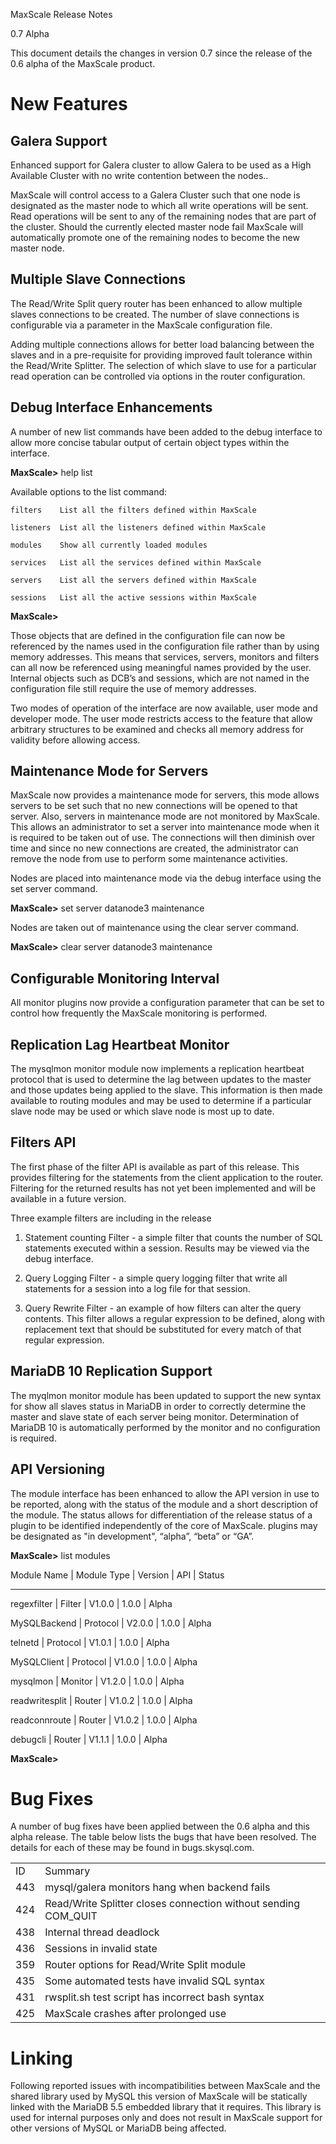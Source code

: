 MaxScale Release Notes

0.7 Alpha

This document details the changes in version 0.7 since the release of the 0.6 alpha of the MaxScale product.

# New Features

## Galera Support

Enhanced support for Galera cluster to allow Galera to be used as a High Available Cluster with no write contention between the nodes..

MaxScale will control access to a Galera Cluster such that one node is designated as the master node to which all write operations will be sent. Read operations will be sent to any of the remaining nodes that are part of the cluster. Should the currently elected master node fail MaxScale will automatically promote one of the remaining nodes to become the new master node.

## Multiple Slave Connections

The Read/Write Split query router has been enhanced to allow multiple slaves connections to be created. The number of slave connections is configurable via a parameter in the MaxScale configuration file.

Adding multiple connections allows for better load balancing between the slaves and in a pre-requisite for providing improved fault tolerance within the Read/Write Splitter. The selection of which slave to use for a particular read operation can be controlled via options in the router configuration.

## Debug Interface Enhancements

A number of new list commands have been added to the debug interface to allow more concise tabular output of certain object types within the interface.

**MaxScale>** help list

Available options to the list command:

    filters    List all the filters defined within MaxScale

    listeners  List all the listeners defined within MaxScale

    modules    Show all currently loaded modules

    services   List all the services defined within MaxScale

    servers    List all the servers defined within MaxScale

    sessions   List all the active sessions within MaxScale

**MaxScale>** 

Those objects that are defined in the configuration file can now be referenced by the names used in the configuration file rather than by using memory addresses. This means that services, servers, monitors and filters can all now be referenced using meaningful names provided by the user. Internal objects such as DCB’s and sessions, which are not named in the configuration file still require the use of memory addresses.

Two modes of operation of the interface are now available, user mode and developer mode. The user mode restricts access to the feature that allow arbitrary structures to be examined and checks all memory address for validity before allowing access. 

## Maintenance Mode for Servers

MaxScale now provides a maintenance mode for servers, this mode allows servers to be set such that no new connections will be opened to that server. Also, servers in maintenance mode are not monitored by MaxScale. This allows an administrator to set a server into maintenance mode when it is required to be taken out of use. The connections will then diminish over time and since no new connections are created, the administrator can remove the node from use to perform some maintenance activities.

Nodes are placed into maintenance mode via the debug interface using the set server command.

**MaxScale>** set server datanode3 maintenance

Nodes are taken out of maintenance using the clear server command.

**MaxScale>** clear server datanode3 maintenance 

## Configurable Monitoring Interval

All monitor plugins now provide a configuration parameter that can be set to control how frequently the MaxScale monitoring is performed.

## Replication Lag Heartbeat Monitor

The mysqlmon monitor module now implements a replication heartbeat protocol that is used to determine the lag between updates to the master and those updates being applied to the slave. This information is then made available to routing modules and may be used to determine if a particular slave node may be used or which slave node is most up to date.

## Filters API

The first phase of the filter API is available as part of this release. This provides filtering for the statements from the client application to the router. Filtering for the returned results has not yet been implemented and will be available in a future version.

Three example filters are including in the release

1. Statement counting Filter - a simple filter that counts the number of SQL statements executed within a session. Results may be viewed via the debug interface.

2. Query Logging Filter - a simple query logging filter that write all statements for a session into a log file for that session.

3. Query Rewrite Filter - an example of how filters can alter the query contents. This filter allows a regular expression to be defined, along with replacement text that should be substituted for every match of that regular expression.

## MariaDB 10 Replication Support

The myqlmon monitor module has been updated to support the new syntax for show all slaves status in MariaDB in order to correctly determine the master and slave state of each server being monitor. Determination of MariaDB 10 is automatically performed by the monitor and no configuration is required.

## API Versioning

The module interface has been enhanced to allow the API version in use to be reported, along with the status of the module and a short description of the module. The status allows for differentiation of the release status of a plugin to be identified independently of the core of MaxScale. plugins may be designated as "in development", “alpha”, “beta” or “GA”.

**MaxScale>** list modules

Module Name     | Module Type | Version | API   | Status

----------------------------------------------------------------

regexfilter     | Filter      | V1.0.0  | 1.0.0 | Alpha

MySQLBackend    | Protocol    | V2.0.0  | 1.0.0 | Alpha

telnetd         | Protocol    | V1.0.1  | 1.0.0 | Alpha

MySQLClient     | Protocol    | V1.0.0  | 1.0.0 | Alpha

mysqlmon        | Monitor     | V1.2.0  | 1.0.0 | Alpha

readwritesplit  | Router      | V1.0.2  | 1.0.0 | Alpha

readconnroute   | Router      | V1.0.2  | 1.0.0 | Alpha

debugcli        | Router      | V1.1.1  | 1.0.0 | Alpha

**MaxScale>** 

# Bug Fixes

A number of bug fixes have been applied between the 0.6 alpha and this alpha release. The table below lists the bugs that have been resolved. The details for each of these may be found in bugs.skysql.com.

<table>
  <tr>
    <td>ID</td>
    <td>Summary</td>
  </tr>
  <tr>
    <td>443</td>
    <td>mysql/galera monitors hang when backend fails</td>
  </tr>
  <tr>
    <td>424</td>
    <td>Read/Write Splitter closes connection without sending COM_QUIT</td>
  </tr>
  <tr>
    <td>438</td>
    <td>Internal thread deadlock</td>
  </tr>
  <tr>
    <td>436</td>
    <td>Sessions in invalid state</td>
  </tr>
  <tr>
    <td>359</td>
    <td>Router options for Read/Write Split module</td>
  </tr>
  <tr>
    <td>435</td>
    <td>Some automated tests have invalid SQL syntax</td>
  </tr>
  <tr>
    <td>431</td>
    <td>rwsplit.sh test script has incorrect bash syntax</td>
  </tr>
  <tr>
    <td>425</td>
    <td>MaxScale crashes after prolonged use</td>
  </tr>
</table>


# Linking

Following reported issues with incompatibilities between MaxScale and the shared library used by MySQL this version of MaxScale will be statically linked with the MariaDB 5.5 embedded library that it requires. This library is used for internal purposes only and does not result in MaxScale support for other versions of MySQL or MariaDB being affected.

